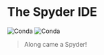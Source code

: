 # The Spyder IDE

![Conda](https://img.shields.io/conda/vn/conda-forge/spyder?label=version&style=for-the-badge)
![Conda](https://img.shields.io/conda/dn/conda-forge/spyder?style=for-the-badge)

> Along came a Spyder!